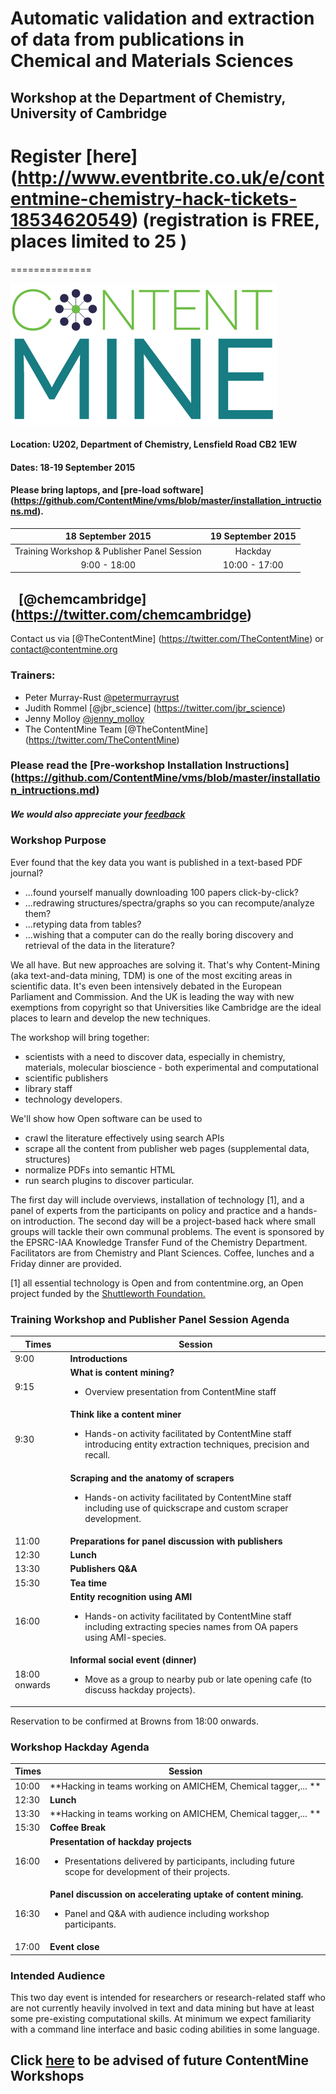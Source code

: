 # Automatic validation and extraction of data from publications in Chemical and Materials Sciences
## Workshop at the Department of Chemistry, University of Cambridge 

# Register [here] (http://www.eventbrite.co.uk/e/contentmine-chemistry-hack-tickets-18534620549) (registration is FREE, places limited to 25 )
==============

![ContentMine logo](https://github.com/ContentMine/ebi_workshop_20141006/raw/master/setup/CM_logo.png)

#### Location: U202, Department of Chemistry, Lensfield Road CB2 1EW
#### Dates: 18-19 September 2015
#### Please bring laptops, and [pre-load software] (https://github.com/ContentMine/vms/blob/master/installation_intructions.md).


|18 September 2015                             | 19 September 2015 |
:---------------:                              | :------------:|
|Training Workshop & Publisher Panel Session   | Hackday 
|9:00 - 18:00                                  | 10:00 - 17:00 

## <img src="https://pbs.twimg.com/profile_images/610369666524016640/5YJCIni8.jpg"  style="width:8px;height:8px"> [@chemcambridge] (https://twitter.com/chemcambridge)
Contact us via [@TheContentMine] (https://twitter.com/TheContentMine) or contact@contentmine.org

### Trainers:

- Peter Murray-Rust [@petermurrayrust](https://twitter.com/petermurrayrust)
- Judith Rommel [@jbr_science] (https://twitter.com/jbr_science)
- Jenny Molloy [@jenny_molloy](https://twitter.com/jenny_molloy)
- The ContentMine Team [@TheContentMine] (https://twitter.com/TheContentMine)


### Please read the [Pre-workshop Installation Instructions] (https://github.com/ContentMine/vms/blob/master/installation_intructions.md) 
##### We would also appreciate your [feedback](https://docs.google.com/forms/d/1nCaM6_sA-clrWDoNzdua5Luxg8bV7dcBMj82pERIIpQ/viewform)

### Workshop Purpose

Ever found that the key data you want is published in a text-based PDF journal? 
* ...found yourself manually downloading 100 papers click-by-click?
* ...redrawing structures/spectra/graphs so you can recompute/analyze them?
* ...retyping data from tables?
* ...wishing that a computer can do the really boring discovery and retrieval of the data in the literature?

We all have. But new approaches are solving it. That's why Content-Mining (aka text-and-data mining, TDM) is one of the most
exciting areas in scientific data. 
It's even been intensively debated in the European Parliament and Commission. And the UK is leading the way with new exemptions 
from copyright so that Universities like Cambridge are the ideal places to learn and develop the new techniques.

The workshop will bring together:
* scientists with a need to discover data, especially in chemistry, materials, molecular bioscience - both experimental and computational
* scientific publishers
* library staff
* technology developers.

We'll show how Open software can be used to
* crawl the literature effectively using search APIs
* scrape all the content from publisher web pages (supplemental data, structures)
* normalize PDFs into semantic HTML
* run search plugins to discover particular.

The first day will include overviews, installation of technology [1], and a panel of experts from the participants on policy
and practice and a hands-on introduction.
The second day will be a project-based hack where small groups will tackle their own communal problems.
The event is sponsored by the EPSRC-IAA Knowledge Transfer Fund of the Chemistry Department. Facilitators are from Chemistry and Plant Sciences. 
Coffee, lunches and a Friday dinner are provided. 

[1] all essential technology is Open and from contentmine.org, an Open project funded by the [Shuttleworth Foundation.](https://www.shuttleworthfoundation.org/)



### Training Workshop and Publisher Panel Session Agenda
| Times           | Session                 |
| ----            | -------                 |
| 9:00      |**Introductions**            |
| 9:15      |**What is content mining?** <ul><li>Overview presentation from ContentMine staff</li></ul>|
| 9:30      |**Think like a content miner** <ul><li>Hands-on activity facilitated by ContentMine staff introducing entity extraction techniques, precision and recall.</li></ul>|
|           |**Scraping and the anatomy of scrapers** <ul><li>Hands-on activity facilitated by ContentMine staff including use of quickscrape and custom scraper development.</li></ul>|
|11:00      |**Preparations for panel discussion with publishers**|
|12:30      |**Lunch**|
|13:30      |**Publishers Q&A**|
|15:30      |**Tea time**|
|16:00      |**Entity recognition using AMI** <ul><li>Hands-on activity facilitated by ContentMine staff including extracting species names from OA papers using AMI-species.</li></ul>|
|18:00 onwards|**Informal social event (dinner)** <ul><li>Move as a group to nearby pub or late opening cafe (to discuss hackday projects).</li></ul>| 
Reservation to be confirmed at Browns from 18:00 onwards.  


### Workshop Hackday Agenda 
| Times           | Session                 |
| ----            | -------                 |
|10:00            | **Hacking in teams working on AMICHEM, Chemical tagger,... **     |
|12:30            | **Lunch**                |
|13:30            | **Hacking in teams working on AMICHEM, Chemical tagger,... **     | 
|15:30            | **Coffee Break**|
|16:00            | **Presentation of hackday projects**<ul><li>Presentations delivered by participants, including future scope for development of their projects.</ul></li>|
|16:30            | **Panel discussion on accelerating uptake of content mining.**<ul><li>Panel and Q&A with audience including workshop participants.</ul></li>|
|17:00            | **Event close**|

### Intended Audience
This two day event is intended for researchers or research-related staff who are not currently heavily involved in text and data mining but have at least some pre-existing computational skills. At minimum we expect familiarity with a command line interface and basic coding abilities in some language. 

## Click [here](https://groups.google.com/d/forum/contentmine-workshops) to be advised of future ContentMine Workshops  

